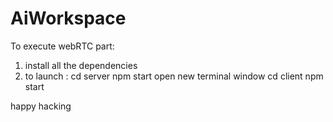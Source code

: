 # AiWorkspace

To execute webRTC part:
1. install all the dependencies
2. to launch :
  cd server
  npm start
 open new terminal window 
  cd client
  npm start 

happy hacking
